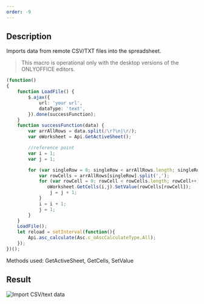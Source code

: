 ```yaml
---
order: -9
---
```


## Description

Imports data from remote CSV/TXT files into the spreadsheet.

> This macro is operational only with the desktop versions of the ONLYOFFICE editors.

<!-- This code snippet is shown in the screenshot. -->

<!-- eslint-skip -->

``` ts
(function() 
{
    function LoadFile() {
        $.ajax({
            url: 'your url',
            dataType: 'text',
        }).done(successFunction);
    }
    function successFunction(data) {
        var arrAllRows = data.split(/\r?\n|\r/);
        var oWorksheet = Api.GetActiveSheet();

        //reference point
        var i = 1;
        var j = 1;

        for (var singleRow = 0; singleRow < arrAllRows.length; singleRow++) {
            var rowCells = arrAllRows[singleRow].split(',');
            for (var rowCell = 0; rowCell < rowCells.length; rowCell++) {
               oWorksheet.GetCells(i,j).SetValue(rowCells[rowCell]);
                j = j + 1;
            }
            i = i + 1;
            j = 1;
        }
    }
    LoadFile();
    let reload = setInterval(function(){
        Api.asc_calculate(Asc.c_oAscCalculateType.All);
    });
})();
```

Methods used: GetActiveSheet, GetCells, SetValue

## Result

![Import CSV/text data](/assets/images/plugins/import-csv-macro.png)
